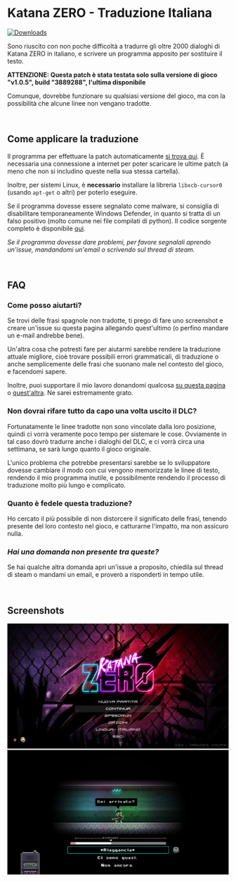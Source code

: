 # Katana ZERO - Traduzione Italiana
[![Downloads](https://img.shields.io/github/downloads/zWolfrost/Katana-ZERO-Traduzione-Italiana/total?label=Downloads)](https://github.com/zWolfrost/Katana-ZERO-Traduzione-Italiana/releases/latest)

Sono riuscito con non poche difficoltà a tradurre gli oltre 2000 dialoghi di Katana ZERO in italiano, e scrivere un programma apposito per sostituire il testo.

**ATTENZIONE: Questa patch è stata testata solo sulla versione di gioco "v1.0.5", build "3889288", l'ultima disponibile**

Comunque, dovrebbe funzionare su qualsiasi versione del gioco, ma con la possibilità che alcune linee non vengano tradotte.

<br>

## Come applicare la traduzione

Il programma per effettuare la patch automaticamente [si trova qui](https://github.com/zWolfrost/Katana-ZERO-Traduzione-Italiana/releases/latest). È necessaria una connessione a internet per poter scaricare le ultime patch (a meno che non si includino queste nella sua stessa cartella).

Inoltre, per sistemi Linux, è **necessario** installare la libreria `libxcb-cursor0` (usando `apt-get` o altri) per poterlo eseguire.

Se il programma dovesse essere segnalato come malware, si consiglia di disabilitare temporaneamente Windows Defender, in quanto si tratta di un falso positivo (molto comune nei file compilati di python). Il codice sorgente completo è disponibile [qui](https://github.com/zWolfrost/Katana-ZERO-Traduzione-Italiana/blob/main/patcher/patcher.py).

*Se il programma dovesse dare problemi, per favore segnalali aprendo un'issue, mandandomi un'email o scrivendo sul thread di steam.*

<br>

## FAQ
### Come posso aiutarti?
Se trovi delle frasi spagnole non tradotte, ti prego di fare uno screenshot e creare un'issue su questa pagina allegando quest'ultimo (o perfino mandare un e-mail andrebbe bene).

Un'altra cosa che potresti fare per aiutarmi sarebbe rendere la traduzione attuale migliore, cioè trovare possibili errori grammaticali, di traduzione o anche semplicemente delle frasi che suonano male nel contesto del gioco, e facendomi sapere.

Inoltre, puoi supportare il mio lavoro donandomi qualcosa [su questa pagina](https://paypal.me/zwolfrost) o [quest'altra](https://buymeacoffee.com/zwolfrost). Ne sarei estremamente grato.

### Non dovrai rifare tutto da capo una volta uscito il DLC?
Fortunatamente le linee tradotte non sono vincolate dalla loro posizione, quindi ci vorrà veramente poco tempo per sistemare le cose. Ovviamente in tal caso dovrò tradurre anche i dialoghi del DLC, e ci vorrà circa una settimana, se sarà lungo quanto il gioco originale.

L'unico problema che potrebbe presentarsi sarebbe se lo sviluppatore dovesse cambiare il modo con cui vengono memorizzate le linee di testo, rendendo il mio programma inutile, e possibilmente rendendo il processo di traduzione molto più lungo e complicato.

### Quanto è fedele questa traduzione?
Ho cercato il più possibile di non distorcere il significato delle frasi, tenendo presente del loro contesto nel gioco, e catturarne l'impatto, ma non assicuro nulla.

### *Hai una domanda non presente tra queste?*
Se hai qualche altra domanda apri un'issue a proposito, chiedila sul thread di steam o mandami un email, e proverò a risponderti in tempo utile.

<br>

## Screenshots
![Katana ZERO](https://raw.githubusercontent.com/zWolfrost/Katana-ZERO-Traduzione-Italiana/main/assets/screenshot1.png)
![Katana ZERO](https://raw.githubusercontent.com/zWolfrost/Katana-ZERO-Traduzione-Italiana/main/assets/screenshot2.png)
